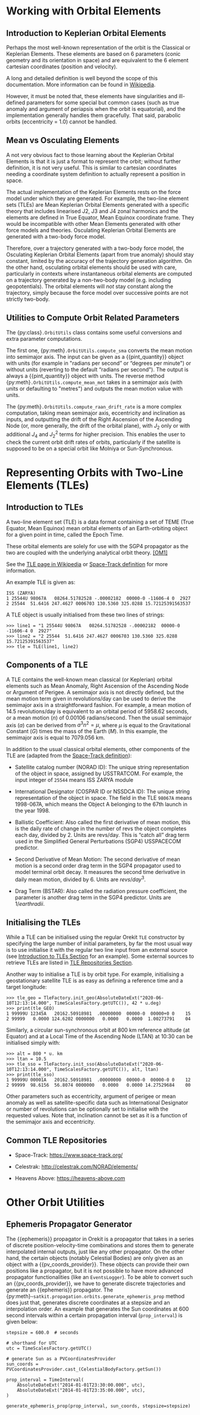 # Working with Orbital Elements

## Introduction to Keplerian Orbital Elements

Perhaps the most well-known representation of the orbit is the Classical or Keplerian Elements. These elements are based on 6 parameters (conic geometry and its orientation in space) and are equivalent to the 6 element cartesian coordinates (position and velocity).

A long and detailed definition is well beyond the scope of this documentation. More information can be found in [Wikipedia](https://en.wikipedia.org/wiki/Orbital_elements).

However, it must be noted that, these elements have singularities and ill-defined parameters for some special but common cases (such as true anomaly and argument of periapsis when the orbit is equatorial), and the implementation generally handles them gracefully. That said, parabolic orbits (eccentricity = 1.0) cannot be handled.

## Mean vs Osculating Elements

A not very obvious fact to those learning about the Keplerian Orbital Elements is that it is just a format to represent the orbit; without further definition, it is not very useful. This is similar to cartesian coordinates needing a coordinate system definition to actually represent a position in space.

The actual implementation of the Keplerian Elements rests on the force model under which they are generated. For example, the two-line element sets (TLEs) are Mean Keplerian Orbital Elements generated with a specific theory that includes linearised J2, J3 and J4 zonal harmonics and the elements are defined in True Equator, Mean Equinox coordinate frame. They would be incompatible with other Mean Elements generated with other force models and theories. Osculating Keplerian Orbital Elements are generated with a two-body force model.

Therefore, over a trajectory generated with a two-body force model, the Osculating Keplerian Orbital Elements (apart from true anomaly) should stay constant, limited by the accuracy of the trajectory generation algorithm. On the other hand, osculating orbital elements should be used with care, particularly in contexts where instantaneous orbital elements are computed on a trajectory generated by a non-two-body model (e.g. including geopotentials). The orbital elements will *not* stay constant along the trajectory, simply because the force model over successive points are not strictly two-body.

## Utilities to Compute Orbit Related Parameters

The {py:class}`.OrbitUtils` class contains some useful conversions and extra parameter computations.

The first one, {py:meth}`.OrbitUtils.compute_sma` converts the mean motion into semimajor axis. The input can be given as a {{pint_quantity}} object with units (for example in "radians per second” or “degrees per minute") or without units (reverting to the default “radians per second"). The output is always a {{pint_quantity}} object with units. The reverse method {py:meth}`.OrbitUtils.compute_mean_mot` takes in a semimajor axis (with units or defaulting to "metres") and outputs the mean motion value with units.

The {py:meth}`.OrbitUtils.compute_raan_drift_rate` is a more complex computation, taking mean semimajor axis, eccentricity and inclination as inputs, and outputting the drift of the Right Ascension of the Ascending Node (or, more generally, the drift of the orbital plane), with $J_2$ only or with additional $J_4$ and $J^2_2$ terms for higher precision. This enables the user to check the current orbit drift rates of orbits, particularly if the satellite is supposed to be on a special orbit like Molniya or Sun-Synchronous.

# Representing Orbits with Two-Line Elements (TLEs)

## Introduction to TLEs

A two-line element set (TLE) is a data format containing a set of TEME (True Equator, Mean Equinox) mean orbital elements of an Earth-orbiting object for a given point in time, called the Epoch Time.

These orbital elements are solely for use with the SGP4 propagator as the two are coupled with the underlying analytical orbit theory. [[OM1]](../../references.md#orbital-mechanics)

See the [TLE page in Wikipedia](https://en.wikipedia.org/wiki/Two-line_element_set) or [Space-Track definition](https://www.space-track.org/documentation#tle) for more information.

An example TLE is given as:

    ISS (ZARYA)
    1 25544U 98067A   08264.51782528 -.00002182  00000-0 -11606-4 0  2927
    2 25544  51.6416 247.4627 0006703 130.5360 325.0288 15.72125391563537

A TLE object is usually initialised from these two lines of strings:

    >>> line1 = "1 25544U 98067A   08264.51782528 -.00002182  00000-0 -11606-4 0  2927"
    >>> line2 = "2 25544  51.6416 247.4627 0006703 130.5360 325.0288 15.72125391563537"
    >>> tle = TLE(line1, line2)

## Components of a TLE

A TLE contains the well-known mean classical (or Keplerian) orbital elements such as Mean Anomaly, Right Ascension of the Ascending Node or Argument of Perigee. A semimajor axis is not directly defined, but the mean motion term given in revolutions/day can be used to derive the semimajor axis in a straightforward fashion. For example, a mean motion of 14.5 revolutions/day is equivalent to an orbital period of 5958.62 seconds, or a mean motion ($n$) of 0.00106 radians/second. Then the usual semimajor axis ($a$) can be derived from $a^3 n^2=\mu$, where $\mu$ is equal to the Gravitational Constant ($G$) times the mass of the Earth ($M$). In this example, the semimajor axis is equal to 7079.056 km.

In addition to the usual classical orbital elements, other components of the TLE are (adapted from the [Space-Track definition](https://www.space-track.org/documentation#tle)):

* Satellite catalog number (NORAD ID): The unique string representation of the object in space, assigned by USSTRATCOM. For example, the input integer of `25544` means ISS ZARYA module

* International Designator (COSPAR ID or NSSDCA ID): The unique string representation of the object in space. The field in the TLE `98067A` means 1998-067A, which means the Object A belonging to the 67th launch in the year 1998.

* Ballistic Coefficient: Also called the first derivative of mean motion, this is the daily rate of change in the number of revs the object completes each day, divided by 2. Units are revs/day. This is “catch all” drag term used in the Simplified General Perturbations (SGP4) USSPACECOM predictor.

* Second Derivative of Mean Motion: The second derivative of mean motion is a second order drag term in the SGP4 propagator used to model terminal orbit decay. It measures the second time derivative in daily mean motion, divided by 6. Units are $revs/day^3$.

* Drag Term (BSTAR): Also called the radiation pressure coefficient, the parameter is another drag term in the SGP4 predictor. Units are $1/earth radii$.

## Initialising the TLEs

While a TLE can be initialised using the regular Orekit `TLE` constructor by specifying the large number of initial parameters, by far the most usual way is to use initialise it with the regular two line input from an external source (see [Introduction to TLEs Section](#introduction-to-tles) for an example). Some external sources to retrieve TLEs are listed in [TLE Repositories Section](#common-tle-repositories).

Another way to initialise a TLE is by orbit type. For example, initialising a geostationary satellite TLE is as easy as defining a reference time and a target longitude:

    >>> tle_geo = TleFactory.init_geo(AbsoluteDateExt("2020-06-10T12:13:14.000", TimeScalesFactory.getUTC()), 42 * u.deg)
    >>> print(tle_GEO)
    1 99999U 12345A   20162.50918981  .00000000  00000-0  00000+0 0    15
    2 99999   0.0000 124.6202 0000000   0.0000   0.0000  1.00273791    04

Similarly, a circular sun-synchronous orbit at 800 km reference altitude (at Equator) and at a Local Time of the Ascending Node (LTAN) at 10:30 can be initialised simply with:

    >>> alt = 800 * u. km
    >>> ltan = 10.5
    >>> tle_sso = TleFactory.init_sso(AbsoluteDateExt("2020-06-10T12:13:14.000", TimeScalesFactory.getUTC()), alt, ltan)
    >>> print(tle_sso)
    1 99999U 00001A   20162.50918981  .00000000  00000-0  00000-0 0    12
    2 99999  98.6156  56.8074 0000000   0.0000   0.0000 14.27529684    00

Other parameters such as eccentricity, argument of perigee or mean anomaly as well as satellite-specific data such as International Designator or number of revolutions can be optionally set to initialise with the requested values. Note that, inclination cannot be set as it is a function of the semimajor axis and eccentricity.

## Common TLE Repositories

* Space-Track: <https://www.space-track.org/>

* Celestrak: <http://celestrak.com/NORAD/elements/>

* Heavens Above: <https://heavens-above.com>

# Other Orbit Utilities

## Ephemeris Propagator Generator

The {{ephemeris}} propagator in Orekit is a propagator that takes in a series of discrete position-velocity-time combinations and stores them to generate interpolated internal outputs, just like any other propagator. On the other hand, the certain objects (notably Celestial Bodies) are only given as an object with a {{pv_coords_provider}}. These objects can provide their own positions like a propagator, but it is not possible to have more advanced propagator functionalities (like an `EventsLogger`). To be able to convert such an {{pv_coords_provider}}, we have to generate discrete trajectories and generate an {{ephemeris}}  propagator. The {py:meth}`~satkit.propagation.orbits.generate_ephemeris_prop` method does just that, generates discrete coordinates at a stepsize and an interpolation order. An example that generates the Sun coordinates at 600 second intervals within a certain propagation interval (`prop_interval`) is given below:

```
stepsize = 600.0  # seconds

# shorthand for UTC
utc = TimeScalesFactory.getUTC()

# generate Sun as a PVCoordinatesProvider
sun_coords = PVCoordinatesProvider.cast_(CelestialBodyFactory.getSun())

prop_interval = TimeInterval(
    AbsoluteDateExt("2014-01-01T23:30:00.000", utc),
    AbsoluteDateExt("2014-01-01T23:35:00.000", utc),
)

generate_ephemeris_prop(prop_interval, sun_coords, stepsize=stepsize)
```